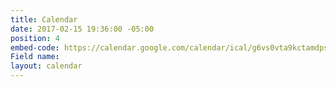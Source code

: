 ```yaml
---
title: Calendar
date: 2017-02-15 19:36:00 -05:00
position: 4
embed-code: https://calendar.google.com/calendar/ical/g6vs0vta9kctamdps323ssn0vc%40group.calendar.google.com/public/basic.ics
Field name: 
layout: calendar
---
```


